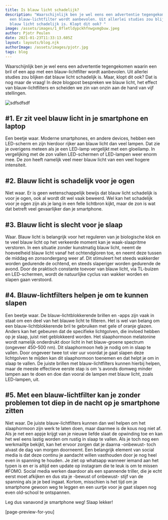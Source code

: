 ```yaml
---
title: Is blauw licht schadelijk?
description: "Waarschijnlijk ben je wel eens een advertentie tegengekomen waarin
  een blauw-lichtfilter wordt aanbevolen. Uit allerlei studies zou blijken dat
  blauw licht schadelijk is. Klopt dit ook? "
image: /assets/images/1_8fletldypckhfnwgxmgbuw.jpeg
author: Pjotr Peulen
date: 2021-01-23T11:33:13.605Z
layout: layouts/blog.njk
authorImage: /assets/images/pjotr.jpg
tags: blog
---
```

Waarschijnlijk ben je wel eens een advertentie tegengekomen waarin een bril of een app met een blauw-lichtfilter wordt aanbevolen. Uit allerlei studies zou blijken dat blauw licht schadelijk is. Maar, klopt dit ook? Dat is nog maar de vraag! In deze blogpost bespreken we blauw licht, het effect van blauw-lichtfilters en scheiden we zin van onzin aan de hand van vijf stellingen.

![sdfsdfsdf](/assets/images/mock.jpg)

## \#1. Er zit veel blauw licht in je smartphone en laptop

Een beetje waar. Moderne smartphones, en andere devices, hebben een LED-scherm en zijn hierdoor rijker aan blauw licht dan veel lampen. Dat zie je overigens meteen als je een LED-lamp vergelijkt met een gloeilamp. In vergelijking met de zon vallen LED-schermen of LED-lampen weer enorm mee. De zon heeft namelijk veel meer blauw licht van een veel hogere intensiteit.

## \#2. Blauw licht is schadelijk voor je ogen

Niet waar. Er is geen wetenschappelijk bewijs dat blauw licht schadelijk is voor je ogen, ook al wordt dit wel vaak beweerd. Wel kan het schadelijk voor je ogen zijn als je lang in een felle lichtbron kijkt, maar de zon is wat dat betreft veel gevaarlijker dan je smartphone.

## \#3. Blauw licht is slecht voor je slaap

Waar. Blauw licht is belangrijk voor het reguleren van je biologische klok en te veel blauw licht op het verkeerde moment kan je waak-slaapritme verstoren. In een situatie zonder kunstmatig blauw licht, neemt de hoeveelheid blauw licht vanaf het ochtendgloren toe, en neemt deze tussen de middag en zonsondergang weer af. Dit stimuleert het steeds wakkerder worden gedurende de ochtend, en steeds slaperiger worden gedurende de avond. Door de praktisch constante toevoer van blauw licht, via TL-buizen en LED-schermen, wordt de natuurlijke cyclus van wakker worden en slapen gaan verstoord.

## \#4. Blauw-lichtfilters helpen je om te kunnen slapen

Een beetje waar. De blauw-lichtblokkerende brillen en -apps zijn vaak in staat om een deel van het blauwe licht te filteren. Het is wel van belang om een blauw-lichtblokkerende bril te gebruiken met gele of oranje glazen. Anders kan het gebeuren dat de specifieke lichtgolven, die invloed hebben op je slaap, juist niet geblokkeerd worden. Het slaaphormoon melatonine wordt namelijk onderdrukt door licht in het blauw-groene spectrum (ongeveer 450–500 nm). Dit slaaphormoon heb je nodig om in slaap te vallen. Door ongeveer twee tot vier uur voordat je gaat slapen deze lichtgolven te mijden kan dit slaaphormoon toenemen en dat helpt je om in slaap te vallen. De juiste brillen met blauw-lichtfilters kunnen hierbij helpen, maar de meeste effectieve eerste stap is om ‘s avonds domweg minder lampen aan te doen en doe dan vooral de lampen met blauw licht, zoals LED-lampen, uit.

## \#5. Met een blauw-lichtfilter kan je zonder problemen tot diep in de nacht op je smartphone zitten

Niet waar. De juiste blauw-lichtfilters kunnen dan wel helpen om het slaaphormoon zijn werk te laten doen, maar daarmee is de kous nog niet af. Als je net een appje krijgt van je nieuwe liefde slaat de opwinding toe en kan het wel eens lastig worden om rustig in slaap te vallen. Als je toch nog een werkmailtje bekijkt, kan het ervoor zorgen dat je daarna -onbewust- toch alvast de dag van morgen doorneemt. Een belangrijk element van social media is dat deze continu je aandacht willen vasthouden door je nog heel even in spanning te houden. Je ziet op whatsapp wanneer iemand aan het typen is en er is altijd een update op instagram die te leuk is om te missen #FOMO. Social media werken daardoor als een spannende triller, die je echt eerst moet afkijken en dus sta je -bewust of onbewust- stijf van de spanning als je je bed ingaat. Kortom, misschien is het tijd om je smartphone gewoon weg te leggen en een uurtje voor je gaat slapen nog even old-school te ontspannen.

Leg dus vanavond je smartphone weg! Slaap lekker!

\[page-preview-for-you]